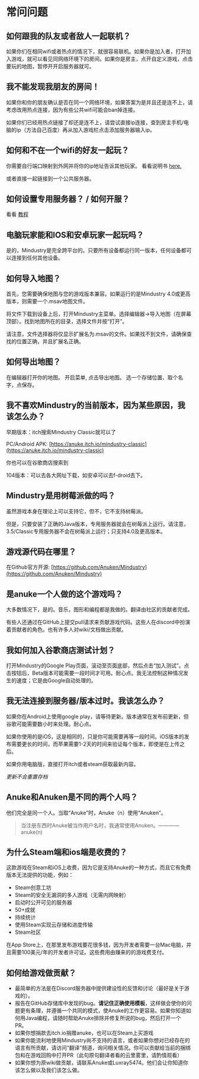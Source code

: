 # 常问问题

## 如何跟我的队友或者敌人一起联机？

如果你们在相同wifi或者热点的情况下，就很容易联机。如果你是加入者，打开加入游戏，就可以看见同网络环境下的房间。如果你是房主，点开自定义游戏，点击要玩的地图，暂停开开启服务器就可。

## 我不能发现我朋友的房间！

如果你和你的朋友确认是否在同一个网络环境，如果答案为是并且还是连不上，请考虑改用热点连接，因为有些公共wifi可能会ban掉连接。

如果你们已经用热点链接了却还是连不上，请尝试直接ip连接，查到房主手机/电脑的ip（方法自己百度）再从加入游戏栏点击添加服务器输入ip。

## 如何和不在一个wifi的好友一起玩？

你需要自行端口映射到外网并将你的ip地址告诉其他玩家。 看看说明书 [here.](https://mindustrycn.github.io/mindustrywiki/servers/)

或者直接一起链接到一个公共服务器。

## 如何设置专用服务器？ / 如何开服？

看看 [教程](https://wiki.mindustry.cyou/servers/)

## 电脑玩家能和IOS和安卓玩家一起玩吗？

是的，Mindustry是完全跨平台的。只要所有设备都运行同一版本，任何设备都可以连接到任何其他设备。

## 如何导入地图？

首先，您需要确保地图与您的游戏版本兼容。如果运行的是Mindustry 4.0或更高版本，则需要一个.msav地图文件。

将文件下载到设备上后，打开Mindustry主菜单。选择编辑器->导入地图（在屏幕顶部）。找到地图所在的目录，选择文件并按“打开”。

请注意，文件选择器将仅显示扩展名为.msav的文件。如果找不到文件，请确保查找的位置正确，并且扩展名正确。

## 如何导出地图？

在编辑器打开你的地图。 开启菜单, 点击导出地图。 选一个存储位置、取个名字，点保存。  

## 我不喜欢Mindustry的当前版本，因为某些原因，我该怎么办？

早期版本：itch搜索Mindustry Classic就可以了  

PC/Android APK: [https://anuke.itch.io/mindustry-classic](https://anuke.itch.io/mindustry-classic)

你也可以在谷歌商店搜索到 

104版本：可以去各大网址下载，如安卓可以去f-droid去下。  

## Mindustry是用树莓派做的吗？

虽然游戏本身在理论上可以支持它，但不，它不支持树莓派。  

但是，只要安装了正确的Java版本，专用服务器就会在树莓派上运行。请注意，3.5/Classic专用服务器不会在树莓派上运行；只支持4.0及更高版本。  

## 游戏源代码在哪里？  

在Github官方开源: [https://github.com/Anuken/Mindustry](https://github.com/Anuken/Mindustry)

## 是anuke一个人做的这个游戏吗？

大多数情况下，是的。音乐，图形和编程都是我做的。翻译由社区的贡献者完成。

有些人还通过在GitHub上提交pull请求来贡献游戏代码。这些人在discord中扮演着贡献者的角色。也有许多人对wiki/文档做出贡献。

## 我如何加入谷歌商店测试计划？

打开Mindustry的Google Play页面，滚动至页面底部，然后点击“加入测试”。点击按钮后，Beta版本可能需要一段时间才可用。耐心点。我无法控制这种情况发生的速度；它是由Google自动处理的。

## 我无法连接到服务器/版本过时。我该怎么办？  

如果你在Android上使用google play，请等待更新。版本通常在发布前更新，但谷歌可能需要数小时来处理。耐心点。 

如果你使用的是iOS，这是相同的，只是你可能需要再等一段时间。iOS版本的发布需要更长的时间，而苹果需要1-2天的时间来验证每个版本，即使是在上传之后。

如果你用电脑版，直接打开itch或者steam获取最新内容。   

*更新不会重置存档*

## Anuke和Anuken是不同的两个人吗？

他们完全是同一个人。当取“Anuke”时，Anuke（n）使用“Anuken”。

> 当注册东西时Anuke被当作用户名时，我通常使用Anuken。————anuke(n)

## 为什么Steam端和ios端是收费的？

这款游戏在Steam和iOS上收费，因为它是支持Anuke的一种方式，而且它有免费版本无法提供的功能，例如：

- Steam创意工坊
- Steam的安全无漏洞的多人游戏（无需内网映射）
- 启动时公开可见的服务器
- 50+成就
- 持续统计
- 使用Steam实现云存储和进度传输
- Steam社区

在App Store上，在那里发布游戏要花很多钱，因为开发者需要一台Mac电脑，并且需要100美元/年的开发者许可证。这些费用由赚来的的游戏费支付。

## 如何给游戏做贡献？

- 最简单的方法是在Discord服务器中提供建设性的反馈和讨论（最好是关于游戏的）。
- 报告在GitHub存储库中发现的bug。**请记住正确使用模板**，这样做会使你的问题更有条理，并遵循一个共同的模式，使Anuke的工作更容易。如果你知道如何用Java编程，请随时帮助Anuke排除并修复所说的bug，然后打开一个PR。
- 如果你想捐款去itch.io捐赠anuke，也可以在Steam上买游戏
- 如果你能流利地使用Mindustry尚不支持的语言，或者如果你想对已经存在的语言有所贡献，请访问“翻译”频道，询问相关情况。你可以贡献给当前的捆绑包和在游戏回购中打开PR（此句原句翻译者看的云里雾里，请酌情观看）
- 如果你想为原wiki做贡献，请联系Anuke或Luxray5474。他们会让你知道你该怎么做以及我们该怎么做。

